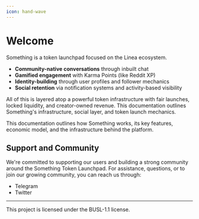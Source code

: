 ```yaml
---
icon: hand-wave
---
```


# Welcome

Something is a token launchpad focused on the Linea ecosystem.

- **Community-native conversations** through inbuilt chat
- **Gamified engagement** with Karma Points (like Reddit XP)
- **Identity-building** through user profiles and follower mechanics
- **Social retention** via notification systems and activity-based visibility

All of this is layered atop a powerful token infrastructure with fair launches, locked liquidity, and creator-owned revenue. This documentation outlines Something's infrastructure, social layer, and token launch mechanics.

This documentation outlines how Something works, its key features, economic model, and the infrastructure behind the platform.

## Support and Community

We're committed to supporting our users and building a strong community around the Something Token Launchpad. For assistance, questions, or to join our growing community, you can reach us through:

- Telegram
- Twitter

---

This project is licensed under the BUSL-1.1 license.
